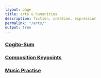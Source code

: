 ```yaml
---
layout: page
title: arts & humanities
description: fiction, creation, expression
permalink: "/arts/"
output: true
---
```

### [Cogito-Sum](cogito-sum)
### [Composition Keypoints](composition-keypoints)
### [Music Practise](practise-keypoints)

